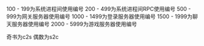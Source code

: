 100 - 199为系统进程间使用编号
200 - 499为系统进程间RPC使用编号
500 - 999为网关服务器使用编号
1000 - 1499为登录服务器使用编号
1500 - 1999为聊天服务器使用编号
2000 - 5999为游戏服务器使用编号


奇书为c2s
偶数为s2c

